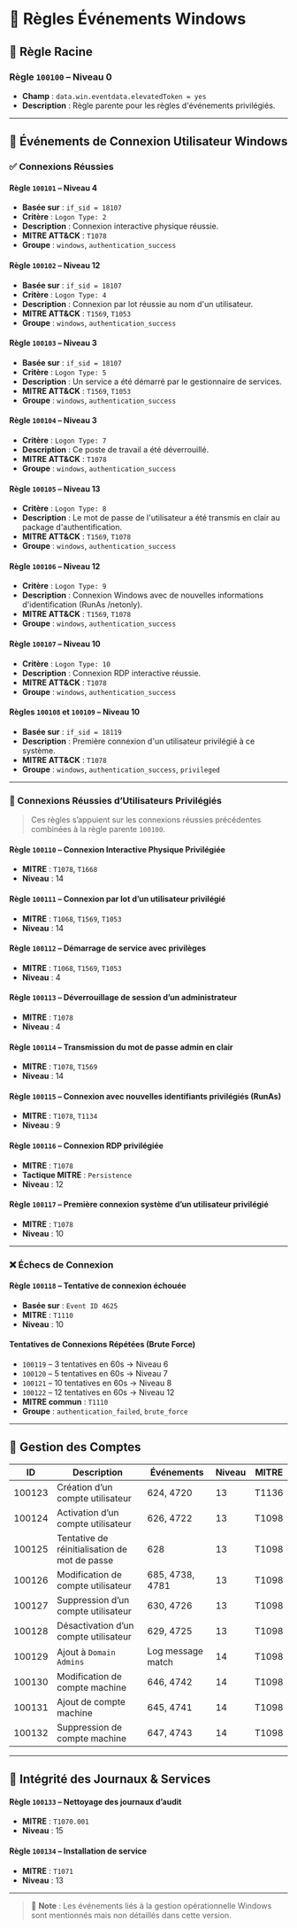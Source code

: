 # 📘 Règles Événements Windows

## 🧩 Règle Racine

### Règle `100100` – Niveau 0
- **Champ** : `data.win.eventdata.elevatedToken = yes`
- **Description** : Règle parente pour les règles d'événements privilégiés.

---

## 🔐 Événements de Connexion Utilisateur Windows

### ✅ Connexions Réussies

#### Règle `100101` – Niveau 4
- **Basée sur** : `if_sid = 18107`
- **Critère** : `Logon Type: 2`
- **Description** : Connexion interactive physique réussie.
- **MITRE ATT&CK** : `T1078`
- **Groupe** : `windows`, `authentication_success`

#### Règle `100102` – Niveau 12
- **Basée sur** : `if_sid = 18107`
- **Critère** : `Logon Type: 4`
- **Description** : Connexion par lot réussie au nom d'un utilisateur.
- **MITRE ATT&CK** : `T1569`, `T1053`
- **Groupe** : `windows`, `authentication_success`

#### Règle `100103` – Niveau 3
- **Basée sur** : `if_sid = 18107`
- **Critère** : `Logon Type: 5`
- **Description** : Un service a été démarré par le gestionnaire de services.
- **MITRE ATT&CK** : `T1569`, `T1053`
- **Groupe** : `windows`, `authentication_success`

#### Règle `100104` – Niveau 3
- **Critère** : `Logon Type: 7`
- **Description** : Ce poste de travail a été déverrouillé.
- **MITRE ATT&CK** : `T1078`
- **Groupe** : `windows`, `authentication_success`

#### Règle `100105` – Niveau 13
- **Critère** : `Logon Type: 8`
- **Description** : Le mot de passe de l'utilisateur a été transmis en clair au package d'authentification.
- **MITRE ATT&CK** : `T1569`, `T1078`
- **Groupe** : `windows`, `authentication_success`

#### Règle `100106` – Niveau 12
- **Critère** : `Logon Type: 9`
- **Description** : Connexion Windows avec de nouvelles informations d'identification (RunAs /netonly).
- **MITRE ATT&CK** : `T1569`, `T1078`
- **Groupe** : `windows`, `authentication_success`

#### Règle `100107` – Niveau 10
- **Critère** : `Logon Type: 10`
- **Description** : Connexion RDP interactive réussie.
- **MITRE ATT&CK** : `T1078`
- **Groupe** : `windows`, `authentication_success`

#### Règles `100108` et `100109` – Niveau 10
- **Basée sur** : `if_sid = 18119`
- **Description** : Première connexion d'un utilisateur privilégié à ce système.
- **MITRE ATT&CK** : `T1078`
- **Groupe** : `windows`, `authentication_success`, `privileged`

---

### 🔐 Connexions Réussies d’Utilisateurs Privilégiés

> Ces règles s’appuient sur les connexions réussies précédentes combinées à la règle parente `100100`.

#### Règle `100110` – Connexion Interactive Physique Privilégiée
- **MITRE** : `T1078`, `T1668`
- **Niveau** : 14

#### Règle `100111` – Connexion par lot d’un utilisateur privilégié
- **MITRE** : `T1068`, `T1569`, `T1053`
- **Niveau** : 14

#### Règle `100112` – Démarrage de service avec privilèges
- **MITRE** : `T1068`, `T1569`, `T1053`
- **Niveau** : 4

#### Règle `100113` – Déverrouillage de session d’un administrateur
- **MITRE** : `T1078`
- **Niveau** : 4

#### Règle `100114` – Transmission du mot de passe admin en clair
- **MITRE** : `T1078`, `T1569`
- **Niveau** : 14

#### Règle `100115` – Connexion avec nouvelles identifiants privilégiés (RunAs)
- **MITRE** : `T1078`, `T1134`
- **Niveau** : 9

#### Règle `100116` – Connexion RDP privilégiée
- **MITRE** : `T1078`
- **Tactique MITRE** : `Persistence`
- **Niveau** : 12

#### Règle `100117` – Première connexion système d’un utilisateur privilégié
- **MITRE** : `T1078`
- **Niveau** : 10

---

### ❌ Échecs de Connexion

#### Règle `100118` – Tentative de connexion échouée
- **Basée sur** : `Event ID 4625`
- **MITRE** : `T1110`
- **Niveau** : 10

#### Tentatives de Connexions Répétées (Brute Force)

- `100119` – 3 tentatives en 60s → Niveau 6
- `100120` – 5 tentatives en 60s → Niveau 7
- `100121` – 10 tentatives en 60s → Niveau 8
- `100122` – 12 tentatives en 60s → Niveau 12
- **MITRE commun** : `T1110`
- **Groupe** : `authentication_failed`, `brute_force`

---

## 👤 Gestion des Comptes

| ID | Description | Événements | Niveau | MITRE |
|----|-------------|------------|--------|-------|
| 100123 | Création d’un compte utilisateur | 624, 4720 | 13 | T1136 |
| 100124 | Activation d’un compte utilisateur | 626, 4722 | 13 | T1098 |
| 100125 | Tentative de réinitialisation de mot de passe | 628 | 13 | T1098 |
| 100126 | Modification de compte utilisateur | 685, 4738, 4781 | 13 | T1098 |
| 100127 | Suppression d’un compte utilisateur | 630, 4726 | 13 | T1098 |
| 100128 | Désactivation d’un compte utilisateur | 629, 4725 | 13 | T1098 |
| 100129 | Ajout à `Domain Admins` | Log message match | 14 | T1098 |
| 100130 | Modification de compte machine | 646, 4742 | 14 | T1098 |
| 100131 | Ajout de compte machine | 645, 4741 | 14 | T1098 |
| 100132 | Suppression de compte machine | 647, 4743 | 14 | T1098 |

---

## 🧾 Intégrité des Journaux & Services

#### Règle `100133` – Nettoyage des journaux d’audit
- **MITRE** : `T1070.001`
- **Niveau** : 15

#### Règle `100134` – Installation de service
- **MITRE** : `T1071`
- **Niveau** : 13

---

> 📌 **Note** : Les événements liés à la gestion opérationnelle Windows sont mentionnés mais non détaillés dans cette version.

